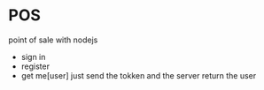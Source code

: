 # POS
point of sale with nodejs


- sign in 
- register
- get me[user] just send the tokken and the server return the user